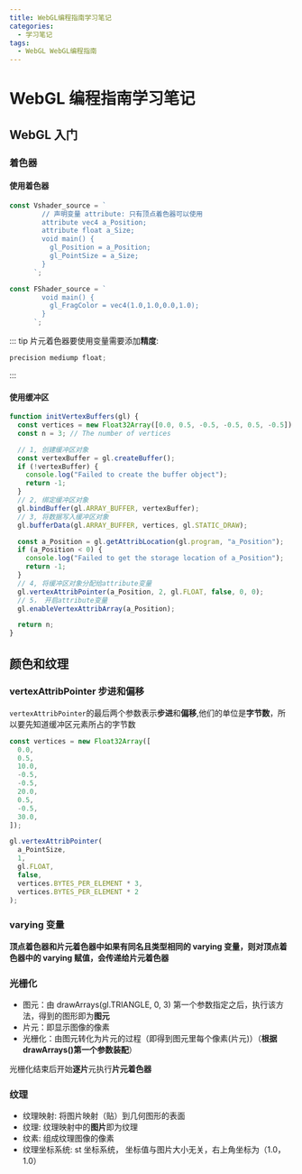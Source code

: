 ```yaml
---
title: WebGL编程指南学习笔记
categories:
  - 学习笔记
tags:
  - WebGL WebGL编程指南
---
```


# WebGL 编程指南学习笔记

## WebGL 入门

### 着色器

#### 使用着色器

```js
const Vshader_source = `
        // 声明变量 attribute: 只有顶点着色器可以使用
        attribute vec4 a_Position;
        attribute float a_Size;
        void main() {
          gl_Position = a_Position;
          gl_PointSize = a_Size;
        }
      `;

const FShader_source = `
        void main() {
          gl_FragColor = vec4(1.0,1.0,0.0,1.0);
        }
      `;
```

::: tip
片元着色器要使用变量需要添加**精度**:

```js
precision mediump float;
```

:::

#### 使用缓冲区

```js
function initVertexBuffers(gl) {
  const vertices = new Float32Array([0.0, 0.5, -0.5, -0.5, 0.5, -0.5]);
  const n = 3; // The number of vertices

  // 1, 创建缓冲区对象
  const vertexBuffer = gl.createBuffer();
  if (!vertexBuffer) {
    console.log("Failed to create the buffer object");
    return -1;
  }
  // 2, 绑定缓冲区对象
  gl.bindBuffer(gl.ARRAY_BUFFER, vertexBuffer);
  // 3, 将数据写入缓冲区对象
  gl.bufferData(gl.ARRAY_BUFFER, vertices, gl.STATIC_DRAW);

  const a_Position = gl.getAttribLocation(gl.program, "a_Position");
  if (a_Position < 0) {
    console.log("Failed to get the storage location of a_Position");
    return -1;
  }
  // 4, 将缓冲区对象分配给attribute变量
  gl.vertexAttribPointer(a_Position, 2, gl.FLOAT, false, 0, 0);
  // 5， 开启attribute变量
  gl.enableVertexAttribArray(a_Position);

  return n;
}
```

## 颜色和纹理

### vertexAttribPointer 步进和偏移

`vertexAttribPointer`的最后两个参数表示**步进**和**偏移**,他们的单位是**字节数**，所以要先知道缓冲区元素所占的字节数

```js
const vertices = new Float32Array([
  0.0,
  0.5,
  10.0,
  -0.5,
  -0.5,
  20.0,
  0.5,
  -0.5,
  30.0,
]);

gl.vertexAttribPointer(
  a_PointSize,
  1,
  gl.FLOAT,
  false,
  vertices.BYTES_PER_ELEMENT * 3,
  vertices.BYTES_PER_ELEMENT * 2
);
```

### varying 变量

**顶点着色器和片元着色器中如果有同名且类型相同的 varying 变量，则对顶点着色器中的 varying 赋值，会传递给片元着色器**

### 光栅化

- 图元：由 drawArrays(gl.TRIANGLE, 0, 3) 第一个参数指定之后，执行该方法，得到的图形即为**图元**
- 片元：即显示图像的像素
- 光栅化：由图元转化为片元的过程（即得到图元里每个像素(片元)）（**根据 drawArrays()第一个参数装配**）

光栅化结束后开始**逐片**元执行**片元着色器**

### 纹理

- 纹理映射: 将图片映射（贴）到几何图形的表面
- 纹理: 纹理映射中的**图片**即为纹理
- 纹素: 组成纹理图像的像素
- 纹理坐标系统: st 坐标系统， 坐标值与图片大小无关，右上角坐标为（1.0，1.0）

